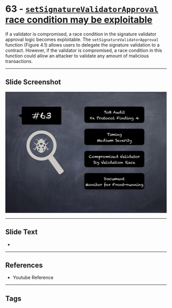 
# 63 - [`setSignatureValidatorApproval` race condition may be exploitable](./`setSignatureValidatorApproval`%20race%20condition%20may%20be%20exploitable.md)

 If a validator is compromised, a race condition in the signature validator approval logic becomes exploitable. The `setSignatureValidatorApproval` function (Figure 4.1) allows users to delegate the signature validation to a contract. However, if the validator is compromised, a race condition in this function could allow an attacker to validate any amount of malicious transactions.


___
## Slide Screenshot
![063.png](../../images/7.%20Audit%20Findings%20101/063.png)
___
## Slide Text
- 
___
## References
- Youtube Reference
___
## Tags
